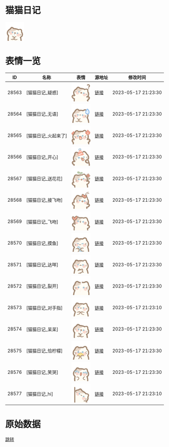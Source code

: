 # 猫猫日记

<img src="./cover.png" height="60" alt="cover" />

# 表情一览

|ID|名称|表情|源地址|修改时间|
|----|----|----|----|----|
|28563|[猫猫日记_疑惑]|<img src="./pic/028563_%5B猫猫日记_疑惑%5D.png" height="60" alt="疑惑"/>|[链接](https://i0.hdslb.com/bfs/garb/544e430b2d0c26fa73d8de3d236081c08e63eff8.png)|2023-05-17 21:23:30|
|28564|[猫猫日记_无语]|<img src="./pic/028564_%5B猫猫日记_无语%5D.png" height="60" alt="无语"/>|[链接](https://i0.hdslb.com/bfs/garb/11044fc7805cf0a0462328905e4f6510a64f8922.png)|2023-05-17 21:23:30|
|28565|[猫猫日记_火起来了]|<img src="./pic/028565_%5B猫猫日记_火起来了%5D.png" height="60" alt="火起来了"/>|[链接](https://i0.hdslb.com/bfs/garb/1bb4b6e73347de205385e04cf3ebd19550f31d7a.png)|2023-05-17 21:23:30|
|28566|[猫猫日记_开心]|<img src="./pic/028566_%5B猫猫日记_开心%5D.png" height="60" alt="开心"/>|[链接](https://i0.hdslb.com/bfs/garb/54405c857585d5c68843d2743357a52c1340053b.png)|2023-05-17 21:23:30|
|28567|[猫猫日记_送花花]|<img src="./pic/028567_%5B猫猫日记_送花花%5D.png" height="60" alt="送花花"/>|[链接](https://i0.hdslb.com/bfs/garb/87ff17976ea9d90275631d7db6d6323d5fbbb383.png)|2023-05-17 21:23:30|
|28568|[猫猫日记_接飞吻]|<img src="./pic/028568_%5B猫猫日记_接飞吻%5D.png" height="60" alt="接飞吻"/>|[链接](https://i0.hdslb.com/bfs/garb/ce7ea8095b864505220ed9c0b4ee6cc82ce9a888.png)|2023-05-17 21:23:30|
|28569|[猫猫日记_飞吻]|<img src="./pic/028569_%5B猫猫日记_飞吻%5D.png" height="60" alt="飞吻"/>|[链接](https://i0.hdslb.com/bfs/garb/dcf3d29828821f1bcc8769bf64b49bf4b2b22e7e.png)|2023-05-17 21:23:30|
|28570|[猫猫日记_摸鱼]|<img src="./pic/028570_%5B猫猫日记_摸鱼%5D.png" height="60" alt="摸鱼"/>|[链接](https://i0.hdslb.com/bfs/garb/4fc320a667a5272cf475eeedee0b238ae16750bd.png)|2023-05-17 21:23:30|
|28571|[猫猫日记_达咩]|<img src="./pic/028571_%5B猫猫日记_达咩%5D.png" height="60" alt="达咩"/>|[链接](https://i0.hdslb.com/bfs/garb/da1bb286053bf8ba8fb25371982c74aa60f820a7.png)|2023-05-17 21:23:30|
|28572|[猫猫日记_裂开]|<img src="./pic/028572_%5B猫猫日记_裂开%5D.png" height="60" alt="裂开"/>|[链接](https://i0.hdslb.com/bfs/garb/ccb8238a3c9bb51b8c7ae4863dee080a3083b8e8.png)|2023-05-17 21:23:30|
|28573|[猫猫日记_对手指]|<img src="./pic/028573_%5B猫猫日记_对手指%5D.png" height="60" alt="对手指"/>|[链接](https://i0.hdslb.com/bfs/garb/1106147350335b46eb4c9001b32be3b291ebbe52.png)|2023-05-17 21:23:10|
|28574|[猫猫日记_呆呆]|<img src="./pic/028574_%5B猫猫日记_呆呆%5D.png" height="60" alt="呆呆"/>|[链接](https://i0.hdslb.com/bfs/garb/e1ef89e750d9a3495bac3a9879c0c5dd604c4cfc.png)|2023-05-17 21:23:30|
|28575|[猫猫日记_恰柠檬]|<img src="./pic/028575_%5B猫猫日记_恰柠檬%5D.png" height="60" alt="恰柠檬"/>|[链接](https://i0.hdslb.com/bfs/garb/583fb02b63980fb0c78cb81a0e0b63185793e3f4.png)|2023-05-17 21:23:30|
|28576|[猫猫日记_笑哭]|<img src="./pic/028576_%5B猫猫日记_笑哭%5D.png" height="60" alt="笑哭"/>|[链接](https://i0.hdslb.com/bfs/garb/0689921881e06154251f972f5bec125223454d52.png)|2023-05-17 21:23:30|
|28577|[猫猫日记_hi]|<img src="./pic/028577_%5B猫猫日记_hi%5D.png" height="60" alt="hi"/>|[链接](https://i0.hdslb.com/bfs/garb/0e39bd22296c9d019d2e9be075c35a40ce5b2bf7.png)|2023-05-17 21:23:10|

# 原始数据

[跳转](./raw.json)

